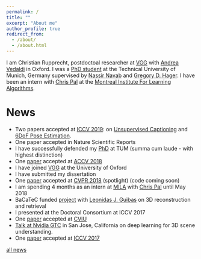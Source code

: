```yaml
---
permalink: /
title: ""
excerpt: "About me"
author_profile: true
redirect_from: 
  - /about/
  - /about.html
---
```


I am Christian Rupprecht, postdoctoal researcher at [VGG](http://www.robots.ox.ac.uk/~vgg/) with [Andrea Vedaldi](http://www.robots.ox.ac.uk/~vedaldi/) in Oxford. I was a [PhD student](http://campar.in.tum.de/Main/ChristianRupprecht) at the Technical University of Munich, Germany supervised by [Nassir Navab](http://campar.in.tum.de/Main/NassirNavab) and [Gregory D. Hager](http://www.cs.jhu.edu/~hager/). I have been an intern with [Chris Pal](http://www.professeurs.polymtl.ca/christopher.pal/) at the [Montreal Institute For Learning Algorithms](https://mila.quebec/en/).

News
======

* Two papers accepted at [ICCV 2019](http://iccv2019.thecvf.com/): on [Unsupervised Captioning](https://arxiv.org/abs/1908.09317) and [6DoF Pose Estimation](https://arxiv.org/abs/1812.00287).
* One paper accepted in Nature Scientific Reports
* I have successfully defended my [PhD](http://mediatum.ub.tum.de/?id=1446678) at TUM (summa cum laude - with highest distinction)
* One [paper](https://arxiv.org/abs/1811.00793) accepted at [ACCV 2018](http://accv2018.net/)
* I have joined [VGG](http://www.robots.ox.ac.uk/~vgg/) at the University of Oxford
* I have submitted my dissertation
* One [paper](https://arxiv.org/abs/1803.11544) accepted at [CVPR 2018](http://cvpr2018.thecvf.com//) (spotlight) (code coming soon)
* I am spending 4 months as an intern at [MILA](https://mila.quebec/en/) with [Chris Pal](https://mila.quebec/en/person/pal-christopher/) until May 2018
* BaCaTeC funded [project](http://www.bacatec.de/de/gefoerderte_projekte.html) with [Leonidas J. Guibas](https://geometry.stanford.edu/member/guibas/) on 3D reconstruction and retrieval
* I presented at the Doctoral Consortium at ICCV 2017
* One [paper](http://www.sciencedirect.com/science/article/pii/S1077314217301406) accepted at [CVIU](https://www.journals.elsevier.com/computer-vision-and-image-understanding/)
* [Talk at Nvidia GTC](https://gputechconf2017.smarteventscloud.com/connect/sessionDetail.ww?SESSION_ID=112885) in San Jose, California on deep learning for 3D scene understanding.
* One [paper](http://campar.in.tum.de/Chair/PublicationDetail?pub=rupprecht2017iccv) accepted at [ICCV 2017](http://iccv2017.thecvf.com//)

[all news](/news)
